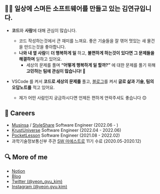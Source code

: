 ## 🙋‍♂️ 일상에 스며든 소프트웨어를 만들고 있는 김연규입니다.

- **코드**와 **사람**에 대해 관심이 많습니다.
  - 코드 작성하는것에서 큰 재미를 느껴요. 좋은 기술들을 잘 엮어 멋있는 새 물건을 만드는것을 좋아합니다.
  - **나와 내 옆 사람**이 **더 행복하게 일** 하고, **불편하게 하는것이 있다면 그 문제들을 해결하며** 일하고 있어요.
    - 세상의 문제를 풀며 **“어떻게 행복하게 일 할까?”** 에 대한 문제를 풀기 위해 **고민하는 팀에 관심이 많습니다! 🙌**

- VSCode 를 켜서 **코드로 세상의 문제를** 풀고, [블로그](https://code-yeongyu.tistory.com)를 켜서 **글로 삶과 기술, 팀의 오답노트를** 적고 있어요.
    - 제가 어떤 사람인지 궁금하시다면 언제든 편하게 연락주셔도 좋습니다 😊

## 🥇 Careers

- [Musinsa](https://www.musinsa.com) / [StyleShare](https://www.styleshare.kr/)  Software Engineer (2022.06 - )
- [KrustUniverse](https://krustuniverse.com/) Software Engineer (2022.04 - 2022.06)
- [PocketLesson](https://pocketlesson.com/) Software Engineer (2021.08 - 2022.02)
- 과학기술정보통신부 주관 [SW 마에스트로](https://www.swmaestro.org) 11기 수료 (2020.05-2020.12)

## 🔍 More of me

- [Notion](https://thegreatyeongyu.notion.site/190e44e8b10a49849fc9165866ba8b41)
- [Blog](https://code-yeongyu.tistory.com)
- [Twitter (@yeon_gyu_kim)](https://twitter.com/yeon_gyu_kim)
- [Instagram (@yeon.gyu.kim)](https://instagram.com/yeon.gyu.kim)
